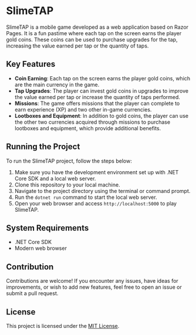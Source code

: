 # SlimeTAP

SlimeTAP is a mobile game developed as a web application based on Razor Pages. It is a fun pastime where each tap on the screen earns the player gold coins. These coins can be used to purchase upgrades for the tap, increasing the value earned per tap or the quantity of taps.

## Key Features

- **Coin Earning**: Each tap on the screen earns the player gold coins, which are the main currency in the game.
- **Tap Upgrades**: The player can invest gold coins in upgrades to improve the value earned per tap or increase the quantity of taps performed.
- **Missions**: The game offers missions that the player can complete to earn experience (XP) and two other in-game currencies.
- **Lootboxes and Equipment**: In addition to gold coins, the player can use the other two currencies acquired through missions to purchase lootboxes and equipment, which provide additional benefits.

## Running the Project

To run the SlimeTAP project, follow the steps below:

1. Make sure you have the development environment set up with .NET Core SDK and a local web server.
2. Clone this repository to your local machine.
3. Navigate to the project directory using the terminal or command prompt.
4. Run the `dotnet run` command to start the local web server.
5. Open your web browser and access `http://localhost:5000` to play SlimeTAP.

## System Requirements

- .NET Core SDK
- Modern web browser

## Contribution

Contributions are welcome! If you encounter any issues, have ideas for improvements, or wish to add new features, feel free to open an issue or submit a pull request.

## License

This project is licensed under the [MIT License](https://opensource.org/licenses/MIT).

